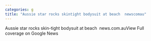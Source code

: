 ```yaml
---
categories: g
title: "Aussie star rocks skintight bodysuit at beach  newscomau"
---
```

Aussie star rocks skin-tight bodysuit at beach&nbsp;&nbsp;news.com.auView Full coverage on Google News